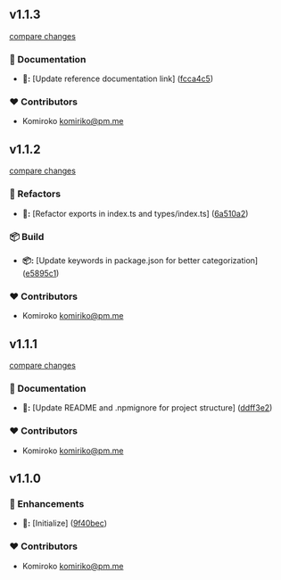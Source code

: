 
## v1.1.3

[compare changes](https://github.com/NowaraJS/typed-event-emitter/compare/v1.1.2...v1.1.3)

### 📖 Documentation

- **📖:** [Update reference documentation link] ([fcca4c5](https://github.com/NowaraJS/typed-event-emitter/commit/fcca4c5))

### ❤️ Contributors

- Komiroko <komiriko@pm.me>

## v1.1.2

[compare changes](https://github.com/NowaraJS/typed-event-emitter/compare/v1.1.1...v1.1.2)

### 🧹 Refactors

- **🧹:** [Refactor exports in index.ts and types/index.ts] ([6a510a2](https://github.com/NowaraJS/typed-event-emitter/commit/6a510a2))

### 📦 Build

- **📦:** [Update keywords in package.json for better categorization] ([e5895c1](https://github.com/NowaraJS/typed-event-emitter/commit/e5895c1))

### ❤️ Contributors

- Komiroko <komiriko@pm.me>

## v1.1.1

[compare changes](https://github.com/NowaraJS/typed-event-emitter/compare/v1.1.0...v1.1.1)

### 📖 Documentation

- **📖:** [Update README and .npmignore for project structure] ([ddff3e2](https://github.com/NowaraJS/typed-event-emitter/commit/ddff3e2))

### ❤️ Contributors

- Komiroko <komiriko@pm.me>

## v1.1.0


### 🚀 Enhancements

- **🚀:** [Initialize] ([9f40bec](https://github.com/NowaraJS/typed-event-emitter/commit/9f40bec))

### ❤️ Contributors

- Komiroko <komiriko@pm.me>

